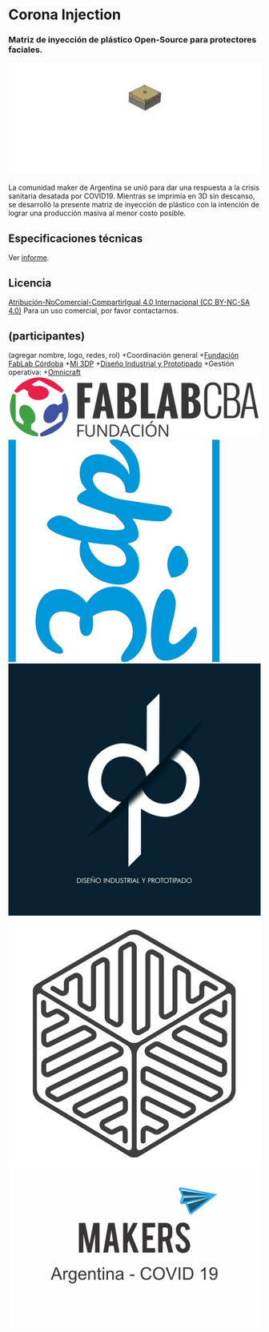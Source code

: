 # Corona Injection
### Matriz de inyección de plástico Open-Source para protectores faciales.

![Despiece](./img/despiece.gif)

La comunidad maker de Argentina se unió para dar una respuesta a la crisis sanitaria desatada por COVID19. Mientras se imprimía en 3D sin descanso, se desarrolló la presente matriz de inyección de plástico con la intención de lograr una producción masiva al menor costo posible.

## Especificaciones técnicas
Ver [informe](https://github.com/FabLabCordoba/matrizInyeccionCOVID19/blob/master/Informe.pdf).

## Licencia

[Atribución-NoComercial-CompartirIgual 4.0 Internacional (CC BY-NC-SA 4.0)](https://creativecommons.org/licenses/by-nc-sa/4.0/deed.es)
Para un uso comercial, por favor contactarnos.

## (participantes)

(agregar nombre, logo, redes, rol)
+Coordinación general
    +[Fundación FabLab Córdoba](http://fablabcordoba.org)
    +[Mi 3DP](www.facebook.com/mi3dp)
    +[Diseño Industrial y Prototipado](mailto:dip3dcba@gmail.com)
+Gestión operativa:
    +[Omnicraft](https://omnicraft3d.com/)
![FabLab Córdoba](./img/FabLab.jpg)
![Mi 3DP](./img/mi3dp.jpg)
![DIP](./img/dip.jpg)
![Omnicraft](./img/Omnicraft.jpeg)
![Makers Argentina](./img/mkrsArg.jpg)
